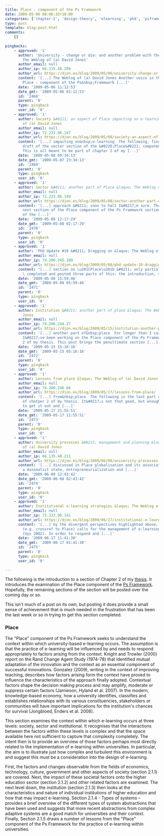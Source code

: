 ```yaml
---
title: Place - component of the Ps Framework
date: 2009-05-06 08:06:32+10:00
categories: ['chapter-2', 'design-theory', 'elearning', 'phd', 'psframework', 'thesis']
type: post
template: blog-post.html
comments:
    []
    
pingbacks:
    - approved: '1'
      author: 'University - change or die: and another problem with the LMS model &laquo;
        The Weblog of (a) David Jones'
      author_email: null
      author_ip: 66.135.48.209
      author_url: https://djon.es/blog/2009/05/06/university-change-or-die-and-another-problem-with-the-lms-model/
      content: '[...] The Weblog of (a) David Jones Another voice in the blogosphere    &laquo;
        Place - component of the Ps&nbsp;Framework [...]'
      date: '2009-05-06 11:12:53'
      date_gmt: '2009-05-06 01:12:53'
      id: '2468'
      parent: '0'
      type: pingback
      user_id: '0'
    - approved: '1'
      author: Society &#8211; an aspect of Place impacting on e-learning &laquo; The Weblog
        of (a) David Jones
      author_email: null
      author_ip: 72.233.96.147
      author_url: https://djon.es/blog/2009/05/08/society-an-aspect-of-place-impacting-on-e-learning/
      content: '[...] impacting on&nbsp;e-learning  The following, finally, is a first
        draft of the sector section of the &#8220;Place&#8221; component of the Ps Framework.
        This is all meant to be part of chapter 2 of my [...]'
      date: '2009-05-08 09:34:13'
      date_gmt: '2009-05-07 23:34:13'
      id: '2469'
      parent: '0'
      type: pingback
      user_id: '0'
    - approved: '1'
      author: Sector &#8211; another part of Place &laquo; The Weblog of (a) David Jones
      author_email: null
      author_ip: 72.233.96.149
      author_url: https://djon.es/blog/2009/05/08/sector-another-part-of-place/
      content: '[...] approach &#8211; soon to halt I&#8217;m sure. The following is the
        next section of the Place component of the Ps Framework section for chapter 2
        of the [...]'
      date: '2009-05-08 12:17:29'
      date_gmt: '2009-05-08 02:17:29'
      id: '2470'
      parent: '0'
      type: pingback
      user_id: '0'
    - approved: '1'
      author: 'PhD Update #10 &#8211; Dragging on &laquo; The Weblog of (a) David Jones'
      author_email: null
      author_ip: 74.200.245.189
      author_url: https://djon.es/blog/2009/05/08/phd-update-10-dragging-on/
      content: "[...] section on \u201CPlace\u201D &#8211; only partially done.I have\
        \ completed and posted three parts of this: the introduction, society, and [...]"
      date: '2009-05-08 15:59:46'
      date_gmt: '2009-05-08 05:59:46'
      id: '2471'
      parent: '0'
      type: pingback
      user_id: '0'
    - approved: '1'
      author: Institution &#8211; another part of place &laquo; The Weblog of (a) David
        Jones
      author_email: null
      author_ip: 74.200.244.27
      author_url: https://djon.es/blog/2009/05/15/institution-another-part-of-place/
      content: '[...] another part of&nbsp;place  For longer than I care to remember,
        I&#8217;ve been working on the Place component of the Ps Framework for chapter
        2 of my thesis. This post brings the penultimate section [...]'
      date: '2009-05-15 15:16:16'
      date_gmt: '2009-05-15 05:16:16'
      id: '2472'
      parent: '0'
      type: pingback
      user_id: '0'
    - approved: '1'
      author: Lessons from place &laquo; The Weblog of (a) David Jones
      author_email: null
      author_ip: 74.200.246.66
      author_url: https://djon.es/blog/2009/05/17/lessons-from-place/
      content: '[...] from&nbsp;place  The following is the last part of the Place section
        of chatper 2 of my thesis. It&#8217;s not that good, but enough has been done
        to get it out and [...]'
      date: '2009-05-17 21:55:51'
      date_gmt: '2009-05-17 11:55:51'
      id: '2473'
      parent: '0'
      type: pingback
      user_id: '0'
    - approved: '1'
      author: University processes &#8211; management and planning &laquo; The Weblog
        of (a) David Jones
      author_email: null
      author_ip: 66.135.48.211
      author_url: https://djon.es/blog/2009/06/08/university-processes-management-and-planning/
      content: '[...] discussed in Place globalisation and its associated features of
        a minimalist state, entrepreneurialization and [...]'
      date: '2009-06-08 12:43:42'
      date_gmt: '2009-06-08 02:43:42'
      id: '2474'
      parent: '0'
      type: pingback
      user_id: '0'
    - approved: '1'
      author: Institutional e-learning strategies &laquo; The Weblog of (a) David Jones
      author_email: null
      author_ip: 72.233.96.141
      author_url: https://djon.es/blog/2009/06/17/institutional-e-learning-strategies/
      content: '[...] by the divergent perspectives highlighted above, and external environment
        (e.g. crossref to Place) calls for the management of e-learning to be highly adaptive
        (Uys 2002). In order to respond and [...]'
      date: '2009-06-17 11:41:30'
      date_gmt: '2009-06-17 01:41:30'
      id: '2475'
      parent: '0'
      type: pingback
      user_id: '0'
    
---
```

The following is the introduction to a section of Chapter 2 of my [thesis](/blog2/research/phd-thesis/). It introduces the examination of the Place component of the [Ps Framework](/blog2/2009/03/18/the-ps-framework/). Hopefully, the remaining sections of the section will be posted over the coming day or so.

This isn't much of a post on its own, but posting it does provide a small sense of achievement that is much needed in the frustration that has been the last week or so in trying to get this section completed.

### Place

The "Place" component of the Ps Framework seeks to understand the context within which university-based e-learning occurs. The assumption is that the practice of e-learning will be influenced by and needs to respond appropriately to factors arising from the context. Knight and Trowler (2000) report on the Rand Change Agent Study (1974-78) that identified mutual adaptation of the innovation and the context as an essential component of successful innovations. Gonzalez (2009), writing in the context of improving teaching, describes how factors arising form the context have proved to influence the characteristics of the approach finally adopted. Contextual factors shape the decision making process and may amplify, moderate or suppress certain factors (Jamieson, Hyland et al. 2007). In the modern, knowledge-based economy, how a university identifies, classifies and establishes relationships with its various constituencies, stakeholders or communities will have important implications for the institution's chances for survival (Jongbloed, Enders et al. 2008).

This section examines the context within which e-learning occurs at three levels: society, sector and institutional. It recognises that the interactions between the factors within these levels is complex and that the space available here not sufficient to capture that complexity completely. The intent then is to provide an overview of those factors perhaps most directly related to the implementation of e-learning within universities. In particular, the aim is to illustrate just how complex and turbulent this environment is and suggest this must be a consideration into the design of e-learning.

First, the factors and changes observable from the fields of economics, technology, culture, government and other aspects of society (section 2.1.1) are covered. Next, the impact of these societal factors onto the higher education sector (section 2.1.2) and other related factors are examined. The next level down, the institution (section 2.1.3) then looks at the characteristics and nature of individual institutions of higher education and how that may impact e-learning. Section 2.1.4 - Types of systems – provides a brief overview of the different types of system abstractions that have been used and suggests that more recent abstractions from complex adaptive systems are a good match for universities and their context. Finally, Section 2.1.5 draws a number of lessons from the "Place" component of the Ps Framework for the practice of e-learning within universities.